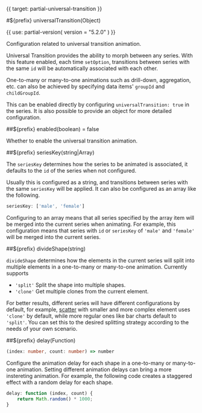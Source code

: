 
{{ target: partial-universal-transition }}

#${prefix} universalTransition(Object)

{{ use: partial-version(
    version = "5.2.0"
) }}

Configuration related to universal transition animation.

Universal Transition provides the ability to morph between any series. With this feature enabled, each time `setOption`, transitions between series with the same `id` will be automatically associated with each other.

One-to-many or many-to-one animations such as drill-down, aggregation, etc. can also be achieved by specifying data items' `groupId` and `childGroupId`.

This can be enabled directly by configuring `universalTransition: true` in the series. It is also possible to provide an object for more detailed configuration.

##${prefix} enabled(boolean) = false

Whether to enable the universal transition animation.

##${prefix} seriesKey(string|Array)

The `seriesKey` determines how the series to be animated is associated, it defaults to the `id` of the series when not configured.

Usually this is configured as a string, and transitions between series with the same `seriesKey` will be applied. It can also be configured as an array like the following.

```ts
seriesKey: ['male', 'female']
```

Configuring to an array means that all series specified by the array item will be merged into the current series when animating. For example, this configuration means that series with `id` or `seriesKey` of `'male'` and `'female'` will be merged into the current series.

##${prefix} divideShape(string)

`divideShape` determines how the elements in the current series will split into multiple elements in a one-to-many or many-to-one animation. Currently supports

+ `'split'` Split the shape into multiple shapes.
+ `'clone'` Get multiple clones from the current element.

For better results, different series will have different configurations by default, for example, [scatter](~series-scatter) with smaller and more complex element uses `'clone'` by default, while more regular ones like bar charts default to `'split'`. You can set this to the desired splitting strategy according to the needs of your own scenario.

##${prefix} delay(Function)

```ts
(index: number, count: number) => number
```

Configure the animation delay for each shape in a one-to-many or many-to-one animation. Setting different animation delays can bring a more instereting animation. For example, the following code creates a staggered effect with a random delay for each shape.

```ts
delay: function (index, count) {
    return Math.random() * 1000;
}
```


